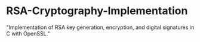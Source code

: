 # RSA-Cryptography-Implementation
"Implementation of RSA key generation, encryption, and digital signatures in C with OpenSSL."
